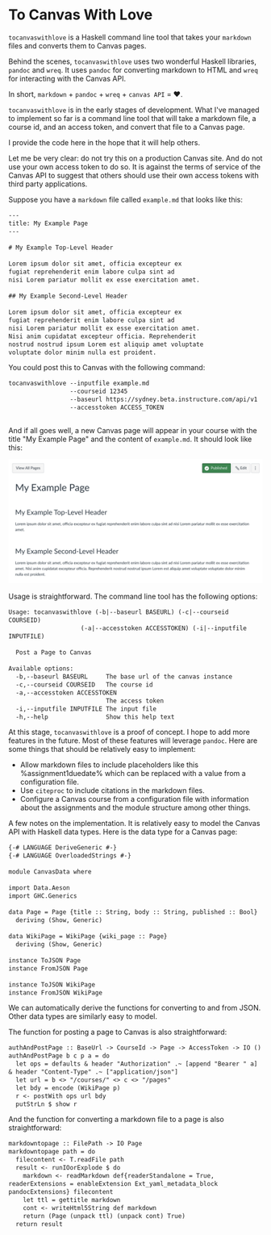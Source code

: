 # To Canvas With Love

`tocanvaswithlove` is a Haskell command line tool that takes your `markdown` files and converts them to Canvas pages.

Behind the scenes, `tocanvaswithlove` uses two wonderful Haskell libraries, `pandoc` and `wreq`. It uses `pandoc` for converting markdown to HTML and `wreq` for interacting with the Canvas API. 

In short, `markdown` + `pandoc` + `wreq` + `canvas API` = ❤️.

`tocanvaswithlove` is in the early stages of development. What I've managed to implement so far is a command line tool that will take a markdown file, a course id, and an access token, and convert that file to a Canvas page. 

I provide the code here in the hope that it will help others. 

Let me be very clear: do not try this on a production Canvas site. And do not use your own access token to do so. It is against the terms of service of the Canvas API to suggest that others should use their own access tokens with third party applications. 

Suppose you have a `markdown` file called `example.md` that looks like this:

```{.markdown}
---
title: My Example Page
--- 

# My Example Top-Level Header 

Lorem ipsum dolor sit amet, officia excepteur ex 
fugiat reprehenderit enim labore culpa sint ad 
nisi Lorem pariatur mollit ex esse exercitation amet. 

## My Example Second-Level Header  

Lorem ipsum dolor sit amet, officia excepteur ex 
fugiat reprehenderit enim labore culpa sint ad 
nisi Lorem pariatur mollit ex esse exercitation amet. 
Nisi anim cupidatat excepteur officia. Reprehenderit 
nostrud nostrud ipsum Lorem est aliquip amet voluptate 
voluptate dolor minim nulla est proident.

```

You could post this to Canvas with the following command:

```{.bash} 
tocanvaswithlove --inputfile example.md 
                 --courseid 12345 
                 --baseurl https://sydney.beta.instructure.com/api/v1  
                 --accesstoken ACCESS_TOKEN 
                 
```

And if all goes well, a new Canvas page will appear in your course with the title "My Example Page" and the content of `example.md`. It should look like this:

![](canvas.png)

Usage is straightforward. The command line tool has the following options:
```{.bash} 
Usage: tocanvaswithlove (-b|--baseurl BASEURL) (-c|--courseid COURSEID)
                    (-a|--accesstoken ACCESSTOKEN) (-i|--inputfile INPUTFILE)

  Post a Page to Canvas

Available options:
  -b,--baseurl BASEURL     The base url of the canvas instance
  -c,--courseid COURSEID   The course id
  -a,--accesstoken ACCESSTOKEN
                           The access token
  -i,--inputfile INPUTFILE The input file
  -h,--help                Show this help text
```

At this stage, `tocanvaswithlove` is a proof of concept. I hope to add more features in the future. Most of these features will leverage `pandoc`. Here are some things that should be relatively easy to implement: 

* Allow markdown files to include placeholders like this %assignment1duedate% which can be replaced with a value from a configuration file. 
* Use `citeproc` to include citations in the markdown files.
* Configure a Canvas course from a configuration file with information about the assignments and the module structure among other things. 

A few notes on the implementation. It is relatively easy to model the Canvas API with Haskell data types. Here is the data type for a Canvas page:

```{.haskell} 
{-# LANGUAGE DeriveGeneric #-}
{-# LANGUAGE OverloadedStrings #-}

module CanvasData where

import Data.Aeson
import GHC.Generics

data Page = Page {title :: String, body :: String, published :: Bool}
  deriving (Show, Generic)

data WikiPage = WikiPage {wiki_page :: Page}
  deriving (Show, Generic)

instance ToJSON Page
instance FromJSON Page

instance ToJSON WikiPage
instance FromJSON WikiPage
```

We can automatically derive the functions for converting to and from JSON. Other data types are similarly easy to model. 

The function for posting a page to Canvas is also straightforward:

```{.haskell} 
authAndPostPage :: BaseUrl -> CourseId -> Page -> AccessToken -> IO ()
authAndPostPage b c p a = do
  let ops = defaults & header "Authorization" .~ [append "Bearer " a] & header "Content-Type" .~ ["application/json"]
  let url = b <> "/courses/" <> c <> "/pages"
  let bdy = encode (WikiPage p)
  r <- postWith ops url bdy
  putStrLn $ show r
```

And the function for converting a markdown file to a page is also straightforward:
```{.haskell}  
markdowntopage :: FilePath -> IO Page
markdowntopage path = do
  filecontent <- T.readFile path
  result <- runIOorExplode $ do
    markdown <- readMarkdown def{readerStandalone = True, readerExtensions = enableExtension Ext_yaml_metadata_block pandocExtensions} filecontent
    let ttl = gettitle markdown
    cont <- writeHtml5String def markdown
    return (Page (unpack ttl) (unpack cont) True)
  return result
```


